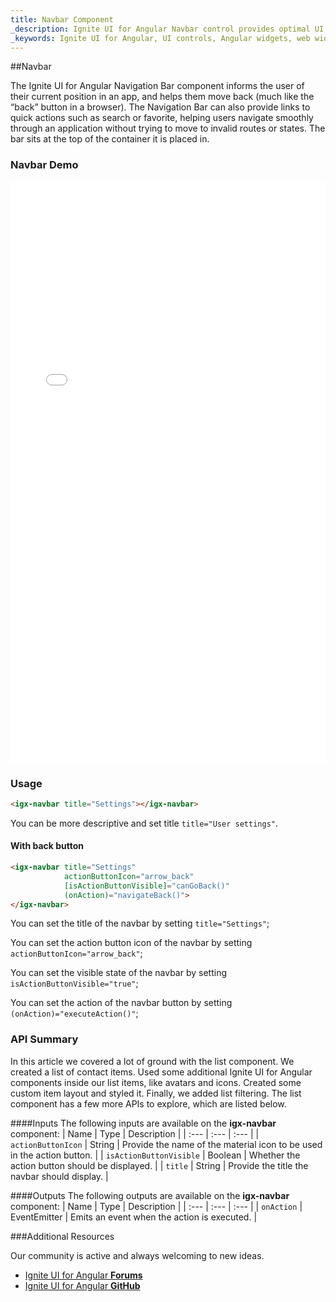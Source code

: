 ```yaml
---
title: Navbar Component
_description: Ignite UI for Angular Navbar control provides optimal UI experience with seamless integration to allow users to move within an application smoothly.
_keywords: Ignite UI for Angular, UI controls, Angular widgets, web widgets, UI widgets, Angular, Native Angular Components Suite, Native Angular Controls, Native Angular Components Library, Angular NavBar component, Angular Navbar control
---
```


##Navbar
<p class="highlight">The Ignite UI for Angular Navigation Bar component informs the user of their current position in an app, and helps them move back (much like the “back” button in a browser). The Navigation Bar can also provide links to quick actions such as search or favorite, helping users navigate smoothly through an application without trying to move to invalid routes or states. The bar sits at the top of the container it is placed in.</p>
<div class="divider"></div>

### Navbar Demo
<div class="sample-container" style="height: 930px">
    <iframe frameborder="0" seamless width="100%" height="100%" src="{environment:demosBaseUrl}/navbar"></iframe>
</div>
<div class="divider--half"></div>

### Usage
```html
<igx-navbar title="Settings"></igx-navbar>
```

You can be more descriptive and set title `title="User settings"`.

#### With back button
<div class="divider--half"></div>

```html
<igx-navbar title="Settings"
            actionButtonIcon="arrow_back"
            [isActionButtonVisible]="canGoBack()"
            (onAction)="navigateBack()">
</igx-navbar>
```

You can set the title of the navbar by setting `title="Settings"`;

You can set the action button icon of the navbar by setting `actionButtonIcon="arrow_back"`;

You can set the visible state of the navbar by setting `isActionButtonVisible="true"`;

You can set the action of the navbar button by setting `(onAction)="executeAction()"`;
<div class="divider--half"></div>
<div class="divider"></div>

### API Summary

In this article we covered a lot of ground with the list component. We created a list of contact items. Used some additional Ignite UI for Angular components inside our list items, like avatars and icons. Created some custom item layout and styled it. Finally, we added list filtering. The list component has a few more APIs to explore, which are listed below.

####Inputs
The following inputs are available on the **igx-navbar** component:
| Name | Type | Description |
| :--- | :--- | :--- |
| `actionButtonIcon` | String | Provide the name of the material icon to be used in the action button. |
| `isActionButtonVisible` | Boolean | Whether the action button should be displayed. |
| `title` | String | Provide the title the navbar should display. |

<div class="divider"></div>

####Outputs
The following outputs are available on the **igx-navbar** component:
| Name | Type | Description |
| :--- | :--- | :--- |
| `onAction` | EventEmitter | Emits an event when the action is executed. |

<div class="divider"></div>

###Additional Resources

<div class="divider--half"></div>
Our community is active and always welcoming to new ideas.

* [Ignite UI for Angular **Forums**](https://www.infragistics.com/community/forums/f/ignite-ui-for-angular)
* [Ignite UI for Angular **GitHub**](https://github.com/IgniteUI/igniteui-angular)
